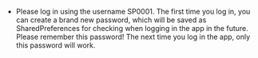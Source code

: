 - Please log in using the username SP0001. The first time you log in, you can create a brand new password, which will
be saved as SharedPreferences for checking when logging in the app in the future. Please remember this password! The
next time you log in the app, only this password will work.
